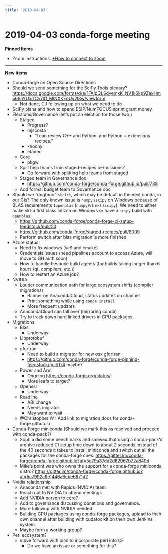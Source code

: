 ```yaml
---
title: '2019-04-03'
---
```

# 2019-04-03 conda-forge meeting
**Pinned Items**

- Zoom instructions: [+How to connect to zoom](https://paper.dropbox.com/doc/How-to-connect-to-zoom-odl94oveHyiRv6UqTtZE5) 
----------

**New items**

- Conda-forge on Open Source Directions
- Should we send something for the SciPy Tools plenary? https://docs.google.com/forms/d/e/1FAIpQLSdyemkK_NV1k6kp9ZakHm566nYUxrfCv7lO_MlNXKEoUv2I8w/viewform
    - Not done, CJ following up on what we need to do
- SciPy plans and how to spend ESIP/NumFOCUS sprint grant money.
- Elections/Governance (let’s put an election for those two.)
    - Staged
        - Progress?
        - mjscosta
            - “I can review C++ and Python, and Python + extensions recipes.”
        - xhochy
        - etadeu
    - Core
        - pkgw
    - Split help teams from staged-recipes permissions?
        - Go forward with splitting help teams from staged
    - Staged team in Governance doc
        - https://github.com/conda-forge/conda-forge.github.io/pull/738
    - Add formal budget team to Governance doc
- Should we “dogfood”  `strict`, which may be default in the next conda, in our CIs? The only known issue is `numpy` /`scipy`  on Windows because of BLAS requirements `1openblas`  (`numpy`)vs `mkl` (`scipy`). We need to either make `mkl` a first class citizen on Windows or have a `scipy` build with `openblas`.
    - https://github.com/conda-forge/conda-forge-ci-setup-feedstock/pull/50
    - https://github.com/conda-forge/staged-recipes/pull/8009
    - Perform switch after blas migration is more finished
- Azure status
    - Need to fix windows (vc9 and cmake)
    - Credentials issues (need pipelines account to access Azure, will move to GH auth soon)
    - How to handle bespoke build agents (for builds taking longer than 6 hours (qt, compilers, etc.))
    - How to restart an Azure job?
- NVIDIA
    - Louder communication path for large ecosystem shifts (compiler migrations)
        - Banner on AnacondaCloud, status updates on channel
        - Print something while using `conda install`
        - More frequent updates
    - AnacondaCloud can fall over (mirroring conda)
    - Try to track down hard linked drivers in GPU packages.
- Migrations
    - Blas
        - Underway
    - Libprotobuf
        - Underway
    - gfortran
        - Need to build a migrator for new osx gfortran
        - https://github.com/conda-forge/conda-forge-pinning-feedstock/pull/174 maybe?
    - Power and Arm
        - Ongoing https://conda-forge.org/status/
        - More leafs to target?
    - Openssl
        - Underway
    - Readline
        - ABI change
        - Needs migrator
        - May want to wait
    - @Christopher W : Add link to migration docs for conda-forge.github.io
- Conda-Forge miniconda (Should we mark this as resolved and proceed with conda-pack?)
    - Sophia did some benchmarks and showed that using a conda-pack’d archive reduced CI setup time down to about 2 seconds instead of the 40 seconds it takes to install miniconda and switch out all the packages for the conda-forge ones: https://gitter.im/conda-forge/conda-forge.github.io?at=5c79a37dd2d62067b72a849d
    - Mike’s point was who owns the support for a conda-forge miniconda distro? https://gitter.im/conda-forge/conda-forge.github.io?at=5c7992a9e1446a6ebe6871d2
- Nvidia relationship
    - Anaconda met with Rapids (NVIDIA) team
    - Reach out to NVIDIA to attend meetings
    - Add NVIDIA person to core?
    - Add to governance discussing donations and governance.
    - More followup with NVIDIA needed
    - Building GPU packages using conda-forge packages, upload to their own channel after building with cudatoolkit on their own Jenkins system.
    - Maybe form a working group?
- Perl ecosystem?
    - move forward with plan to incorporate perl into CF
        - Do we have an issue or something for this?

